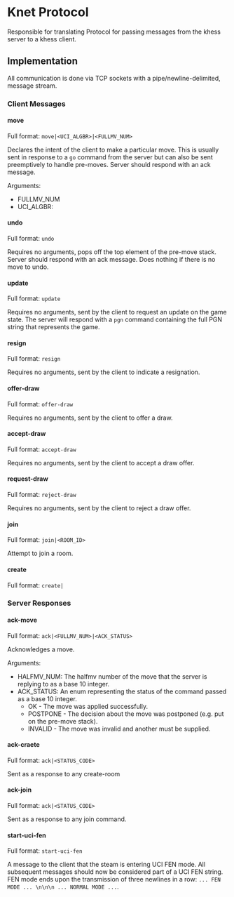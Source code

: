 
# Knet Protocol

Responsible for translating 
Protocol for passing messages from the khess server to a khess client.

## Implementation

All communication is done via TCP sockets with a pipe/newline-delimited, message stream.

### Client Messages

#### move

Full format: `move|<UCI_ALGBR>|<FULLMV_NUM>`

Declares the intent of the client to make a particular move. This is usually sent in response to
a `go` command from the server but can also be sent preemptively to handle pre-moves. Server
should respond with an ack message.

Arguments:

* FULLMV_NUM
* UCI_ALGBR: 

#### undo

Full format: `undo`

Requires no arguments, pops off the top element of the pre-move stack. Server should respond with
an ack message. Does nothing if there is no move to undo.

#### update

Full format: `update`

Requires no arguments, sent by the client to request an update on the game state. The server will
respond with a `pgn` command containing the full PGN string that represents the game.

#### resign

Full format: `resign`

Requires no arguments, sent by the client to indicate a resignation.

#### offer-draw

Full format: `offer-draw`

Requires no arguments, sent by the client to offer a draw.

#### accept-draw

Full format: `accept-draw`

Requires no arguments, sent by the client to accept a draw offer.

#### request-draw

Full format: `reject-draw`

Requires no arguments, sent by the client to reject a draw offer.

#### join

Full format: `join|<ROOM_ID>`

Attempt to join a room. 

#### create

Full format: `create|`

### Server Responses

#### ack-move

Full format: `ack|<FULLMV_NUM>|<ACK_STATUS>`

Acknowledges a move.

Arguments:
* HALFMV_NUM: The halfmv number of the move that the server is replying to as a base 10 integer.
* ACK_STATUS: An enum representing the status of the command passed as a base 10 integer.
    * OK - The move was applied successfully.
    * POSTPONE - The decision about the move was postponed (e.g. put on the pre-move stack).
    * INVALID - The move was invalid and another must be supplied.

#### ack-craete

Full format: `ack|<STATUS_CODE>`

Sent as a response to any create-room

#### ack-join

Full format: `ack|<STATUS_CODE>`

Sent as a response to any join command.

#### start-uci-fen

Full format: `start-uci-fen`

A message to the client that the steam is entering UCI FEN mode. All subsequent messages should now
be considered part of a UCI FEN string. FEN mode ends upon the transmission of three newlines in a
row: `... FEN MODE ... \n\n\n ... NORMAL MODE ...`.


